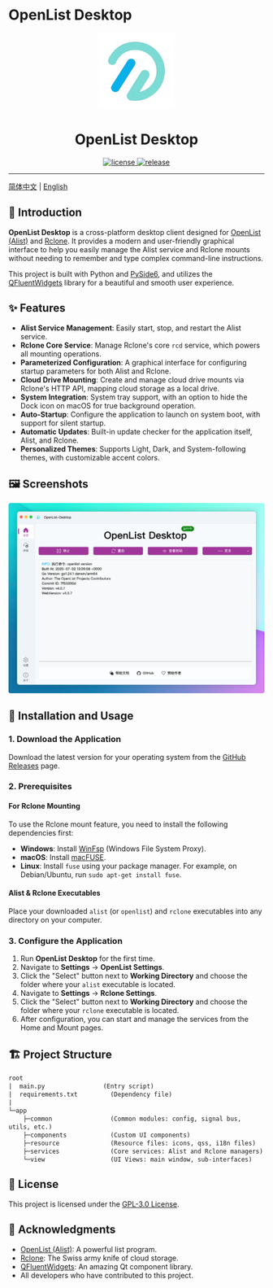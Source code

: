 <!--
 * @Author: qianye
 * @Date: 2025-06-08 20:32:52
 * @LastEditTime: 2025-07-05 09:49:29
 * @Description: 
-->
# OpenList Desktop

<p align="center">
  <img src="app/resource/images/logo.png" width="150px" alt="logo"/>
</p>
<h1 align="center">OpenList Desktop</h1>
<p align="center">
  <a href="https://github.com/qianye216/OpenList-Desktop/blob/main/LICENSE" target="_blank">
    <img src="https://img.shields.io/github/license/qianye216/OpenList-Desktop?style=flat-square&color=00a6ed" alt="license">
  </a>
  <a href="https://github.com/qianye216/OpenList-Desktop/releases" target="_blank">
    <img src="https://img.shields.io/github/v/release/qianye216/OpenList-Desktop?style=flat-square&include_prereleases" alt="release">
  </a>
</p>

---

[简体中文](./README.md) | [English](./README_en.md)

## 📖 Introduction

**OpenList Desktop** is a cross-platform desktop client designed for [OpenList (Alist)](https://github.com/OpenListTeam/OpenList) and [Rclone](https://rclone.org/). It provides a modern and user-friendly graphical interface to help you easily manage the Alist service and Rclone mounts without needing to remember and type complex command-line instructions.

This project is built with Python and [PySide6](https://www.qt.io/qt-for-python), and utilizes the [QFluentWidgets](https://github.com/zhiyiYo/PyQt-Fluent-Widgets) library for a beautiful and smooth user experience.

## ✨ Features

- **Alist Service Management**: Easily start, stop, and restart the Alist service.
- **Rclone Core Service**: Manage Rclone's core `rcd` service, which powers all mounting operations.
- **Parameterized Configuration**: A graphical interface for configuring startup parameters for both Alist and Rclone.
- **Cloud Drive Mounting**: Create and manage cloud drive mounts via Rclone's HTTP API, mapping cloud storage as a local drive.
- **System Integration**: System tray support, with an option to hide the Dock icon on macOS for true background operation.
- **Auto-Startup**: Configure the application to launch on system boot, with support for silent startup.
- **Automatic Updates**: Built-in update checker for the application itself, Alist, and Rclone.
- **Personalized Themes**: Supports Light, Dark, and System-following themes, with customizable accent colors.

## 🖼️ Screenshots

![Screenshot 1](docs/screenshot/主界面.png)

## 🚀 Installation and Usage

### 1. Download the Application

Download the latest version for your operating system from the [GitHub Releases](https://github.com/qianye216/OpenList-Desktop/releases) page.

### 2. Prerequisites

#### For Rclone Mounting

To use the Rclone mount feature, you need to install the following dependencies first:

- **Windows**: Install [WinFsp](https://winfsp.dev/rel/) (Windows File System Proxy).
- **macOS**: Install [macFUSE](https://osxfuse.github.io/).
- **Linux**: Install `fuse` using your package manager. For example, on Debian/Ubuntu, run `sudo apt-get install fuse`.

#### Alist & Rclone Executables

Place your downloaded `alist` (or `openlist`) and `rclone` executables into any directory on your computer.

### 3. Configure the Application

1.  Run **OpenList Desktop** for the first time.
2.  Navigate to **Settings** -> **OpenList Settings**.
3.  Click the "Select" button next to **Working Directory** and choose the folder where your `alist` executable is located.
4.  Navigate to **Settings** -> **Rclone Settings**.
5.  Click the "Select" button next to **Working Directory** and choose the folder where your `rclone` executable is located.
6.  After configuration, you can start and manage the services from the Home and Mount pages.

## 🏗️ Project Structure

```
root
|  main.py                (Entry script)
|  requirements.txt         (Dependency file)
|
└─app
    ├─common                (Common modules: config, signal bus, utils, etc.)
    ├─components            (Custom UI components)
    ├─resource              (Resource files: icons, qss, i18n files)
    ├─services              (Core services: Alist and Rclone managers)
    └─view                  (UI Views: main window, sub-interfaces)
```

## 📄 License

This project is licensed under the [GPL-3.0 License](./LICENSE).

## 🙏 Acknowledgments

- [OpenList (Alist)](https://github.com/OpenListTeam/OpenList): A powerful list program.
- [Rclone](https://rclone.org/): The Swiss army knife of cloud storage.
- [QFluentWidgets](https://github.com/zhiyiYo/PyQt-Fluent-Widgets): An amazing Qt component library.
- All developers who have contributed to this project.